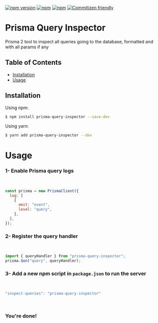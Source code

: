[![npm version](https://badge.fury.io/js/prisma-query-inspector.svg)](https://badge.fury.io/js/prisma-query-inspector)
[![npm](https://img.shields.io/npm/dt/prisma-query-inspector.svg)](https://www.npmjs.com/package/prisma-query-inspector) 
[![npm](https://img.shields.io/npm/l/prisma-query-inspector.svg)](LICENSE)
[![Commitizen friendly](https://img.shields.io/badge/commitizen-friendly-brightgreen.svg)](http://commitizen.github.io/cz-cli/)

# Prisma Query Inspector

Prisma 2 tool to inspect all queries going to the database, formatted and with all params if any

## Table of Contents

- [Installation](#installing)
- [Usage](#usage)

## Installation

Using npm:

```bash
$ npm install prisma-query-inspector --save-dev
```

Using yarn:

```bash
$ yarn add prisma-query-inspector --dev
```

# Usage

### 1- Enable Prisma query logs
<br>

```js
const prisma = new PrismaClient({
  log: [
    {
      emit: "event",
      level: "query",
    },
  ],
});
```

### 2- Register the query handler
<br>

```js
import { queryHandler } from "prisma-query-inspector";
prisma.$on("query", queryHandler);
```

### 3- Add a new npm script in `package.json` to run the server
<br>

```js
"inspect-queries": "prisma-query-inspector"
```
<br>

### You're done!

